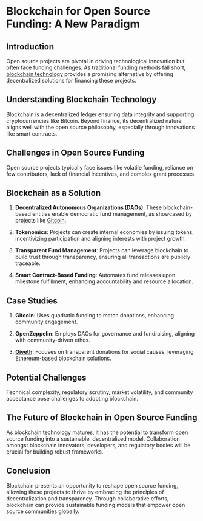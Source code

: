 # Blockchain for Open Source Funding: A New Paradigm

## Introduction

Open source projects are pivotal in driving technological innovation but often face funding challenges. As traditional funding methods fall short, [blockchain technology](https://en.wikipedia.org/wiki/Blockchain) provides a promising alternative by offering decentralized solutions for financing these projects.

## Understanding Blockchain Technology

Blockchain is a decentralized ledger ensuring data integrity and supporting cryptocurrencies like Bitcoin. Beyond finance, its decentralized nature aligns well with the open source philosophy, especially through innovations like smart contracts.

## Challenges in Open Source Funding

Open source projects typically face issues like volatile funding, reliance on few contributors, lack of financial incentives, and complex grant processes.

## Blockchain as a Solution

1. **Decentralized Autonomous Organizations (DAOs)**: These blockchain-based entities enable democratic fund management, as showcased by projects like [Gitcoin](https://gitcoin.co/).

2. **Tokenomics**: Projects can create internal economies by issuing tokens, incentivizing participation and aligning interests with project growth.

3. **Transparent Fund Management**: Projects can leverage blockchain to build trust through transparency, ensuring all transactions are publicly traceable.

4. **Smart Contract-Based Funding**: Automates fund releases upon milestone fulfillment, enhancing accountability and resource allocation.

## Case Studies

1. **Gitcoin**: Uses quadratic funding to match donations, enhancing community engagement.
   
2. **OpenZeppelin**: Employs DAOs for governance and fundraising, aligning with community-driven ethos.

3. **[Giveth](https://giveth.io/)**: Focuses on transparent donations for social causes, leveraging Ethereum-based blockchain solutions.

## Potential Challenges

Technical complexity, regulatory scrutiny, market volatility, and community acceptance pose challenges to adopting blockchain.

## The Future of Blockchain in Open Source Funding

As blockchain technology matures, it has the potential to transform open source funding into a sustainable, decentralized model. Collaboration amongst blockchain innovators, developers, and regulatory bodies will be crucial for building robust frameworks.

## Conclusion

Blockchain presents an opportunity to reshape open source funding, allowing these projects to thrive by embracing the principles of decentralization and transparency. Through collaborative efforts, blockchain can provide sustainable funding models that empower open source communities globally.